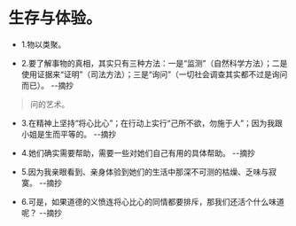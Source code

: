 # 生存与体验。

- 1.物以类聚。

- 2.要了解事物的真相，其实只有三种方法：一是“监测”（自然科学方法）；二是使用证据来“证明”（司法方法）；三是“询问”（一切社会调查其实都不过是询问而已）。 --摘抄

>问的艺术。

- 3.在精神上坚持“将心比心”；在行动上实行“己所不欲，勿施于人”；因为我跟小姐是生而平等的。 --摘抄

- 4.她们确实需要帮助，需要一些对她们自己有用的具体帮助。 --摘抄

- 5.因为我亲眼看到、亲身体验到她们的生活中那深不可测的枯燥、乏味与寂寞。 --摘抄

- 6.可是，如果道德的义愤连将心比心的同情都要排斥，那我们还活个什么味道呢？ --摘抄
